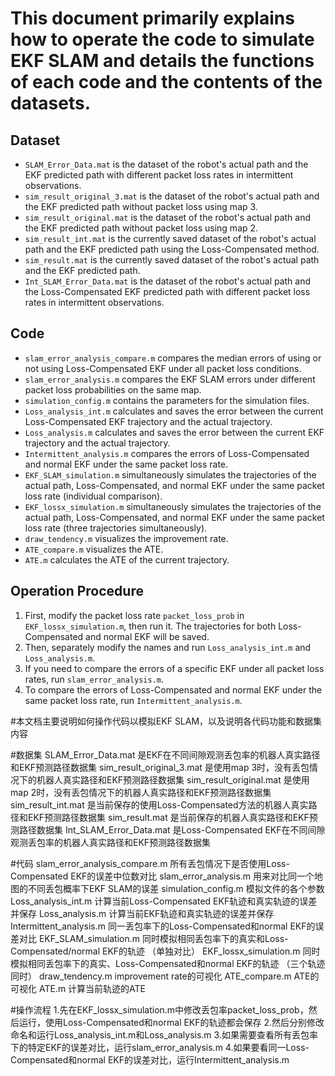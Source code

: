 # This document primarily explains how to operate the code to simulate EKF SLAM and details the functions of each code and the contents of the datasets.

## Dataset
- `SLAM_Error_Data.mat` is the dataset of the robot's actual path and the EKF predicted path with different packet loss rates in intermittent observations.
- `sim_result_original_3.mat` is the dataset of the robot's actual path and the EKF predicted path without packet loss using map 3.
- `sim_result_original.mat` is the dataset of the robot's actual path and the EKF predicted path without packet loss using map 2.
- `sim_result_int.mat` is the currently saved dataset of the robot's actual path and the EKF predicted path using the Loss-Compensated method.
- `sim_result.mat` is the currently saved dataset of the robot's actual path and the EKF predicted path.
- `Int_SLAM_Error_Data.mat` is the dataset of the robot's actual path and the Loss-Compensated EKF predicted path with different packet loss rates in intermittent observations.

## Code
- `slam_error_analysis_compare.m` compares the median errors of using or not using Loss-Compensated EKF under all packet loss conditions.
- `slam_error_analysis.m` compares the EKF SLAM errors under different packet loss probabilities on the same map.
- `simulation_config.m` contains the parameters for the simulation files.
- `Loss_analysis_int.m` calculates and saves the error between the current Loss-Compensated EKF trajectory and the actual trajectory.
- `Loss_analysis.m` calculates and saves the error between the current EKF trajectory and the actual trajectory.
- `Intermittent_analysis.m` compares the errors of Loss-Compensated and normal EKF under the same packet loss rate.
- `EKF_SLAM_simulation.m` simultaneously simulates the trajectories of the actual path, Loss-Compensated, and normal EKF under the same packet loss rate (individual comparison).
- `EKF_lossx_simulation.m` simultaneously simulates the trajectories of the actual path, Loss-Compensated, and normal EKF under the same packet loss rate (three trajectories simultaneously).
- `draw_tendency.m` visualizes the improvement rate.
- `ATE_compare.m` visualizes the ATE.
- `ATE.m` calculates the ATE of the current trajectory.

## Operation Procedure
1. First, modify the packet loss rate `packet_loss_prob` in `EKF_lossx_simulation.m`, then run it. The trajectories for both Loss-Compensated and normal EKF will be saved.
2. Then, separately modify the names and run `Loss_analysis_int.m` and `Loss_analysis.m`.
3. If you need to compare the errors of a specific EKF under all packet loss rates, run `slam_error_analysis.m`.
4. To compare the errors of Loss-Compensated and normal EKF under the same packet loss rate, run `Intermittent_analysis.m`.


#本文档主要说明如何操作代码以模拟EKF SLAM，以及说明各代码功能和数据集内容

#数据集
SLAM_Error_Data.mat 是EKF在不同间隙观测丢包率的机器人真实路径和EKF预测路径数据集
sim_result_original_3.mat 是使用map 3时，没有丢包情况下的机器人真实路径和EKF预测路径数据集
sim_result_original.mat 是使用map 2时，没有丢包情况下的机器人真实路径和EKF预测路径数据集
sim_result_int.mat 是当前保存的使用Loss-Compensated方法的机器人真实路径和EKF预测路径数据集
sim_result.mat 是当前保存的机器人真实路径和EKF预测路径数据集
Int_SLAM_Error_Data.mat 是Loss-Compensated EKF在不同间隙观测丢包率的机器人真实路径和EKF预测路径数据集

#代码
slam_error_analysis_compare.m 所有丢包情况下是否使用Loss-Compensated EKF的误差中位数对比
slam_error_analysis.m 用来对比同一个地图的不同丢包概率下EKF SLAM的误差
simulation_config.m 模拟文件的各个参数
Loss_analysis_int.m 计算当前Loss-Compensated EKF轨迹和真实轨迹的误差并保存
Loss_analysis.m 计算当前EKF轨迹和真实轨迹的误差并保存
Intermittent_analysis.m 同一丢包率下的Loss-Compensated和normal EKF的误差对比
EKF_SLAM_simulation.m 同时模拟相同丢包率下的真实和Loss-Compensated/normal EKF的轨迹 （单独对比）
EKF_lossx_simulation.m 同时模拟相同丢包率下的真实、Loss-Compensated和normal EKF的轨迹 （三个轨迹同时）
draw_tendency.m improvement rate的可视化
ATE_compare.m ATE的可视化
ATE.m 计算当前轨迹的ATE



#操作流程
1.先在EKF_lossx_simulation.m中修改丢包率packet_loss_prob，然后运行，使用Loss-Compensated和normal EKF的轨迹都会保存
2.然后分别修改命名和运行Loss_analysis_int.m和Loss_analysis.m
3.如果需要查看所有丢包率下的特定EKF的误差对比，运行slam_error_analysis.m
4.如果要看同一Loss-Compensated和normal EKF的误差对比，运行Intermittent_analysis.m
